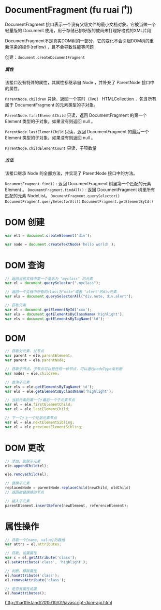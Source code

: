 # DocumentFragment (fu ruai 门)
DocumentFragment 接口表示一个没有父级文件的最小文档对象。它被当做一个轻量版的 Document 使用，用于存储已排好版的或尚未打理好格式的XML片段

DocumentFragment不是真实DOM树的一部分，它的变化不会引起DOM树的重新渲染的操作(reflow) ，且不会导致性能等问题

创建：`document.createDocumentFragment `

##### 属性
该接口没有特殊的属性，其属性都继承自 Node ，并补充了 ParentNode 接口中的属性。

`ParentNode.children` 只读，返回一个实时（live） HTMLCollection ，包含所有属于 DocumentFragment  的元素类型的子对象。

`ParentNode.firstElementChild` 只读，返回 DocumentFragment 的第一个 Element 类型的子对象，如果没有则返回 null 。

`ParentNode.lastElementChild` 只读，返回 DocumentFragment 的最后一个 Element 类型的子对象，如果没有则返回 null 。

`ParentNode.childElementCount` 只读，子项数量

##### 方法

该接口继承 Node 的全部方法，并实现了 ParentNode 接口中的方法。

`DocumentFragment.find()` : 返回 DocumentFragment 树里第一个匹配的元素 Element 。
`DocumentFragment.findAll()` : 返回 DocumentFragment 树里所有匹配的元素  NodeList。
`DocumentFragment.querySelector()`
`DocumentFragment.querySelectorAll()`
`DocumentFragment.getElementById()`

# DOM 创建

``` js
var el1 = document.createElement('div');

var node = document.createTextNode('hello world!');
```

# DOM 查询

``` js
// 返回当前文档中第一个类名为 "myclass" 的元素
var el = document.querySelector(".myclass");

// 返回一个文档中所有的class为"note"或者 "alert"的div元素
var els = document.querySelectorAll("div.note, div.alert");

// 获取元素
var el = document.getElementById('xxx');
var els = document.getElementsByClassName('highlight');
var els = document.getElementsByTagName('td');
```

# DOM 

``` js
// 获取父元素、父节点
var parent = ele.parentElement;
var parent = ele.parentNode;

// 获取子节点，子节点可以是任何一种节点，可以通过nodeType来判断
var nodes = ele.children;    

// 查询子元素
var els = ele.getElementsByTagName('td');
var els = ele.getElementsByClassName('highlight');

// 当前元素的第一个/最后一个子元素节点
var el = ele.firstElementChild;
var el = ele.lastElementChild;

// 下一个/上一个兄弟元素节点
var el = ele.nextElementSibling;
var el = ele.previousElementSibling;
```

# DOM 更改

``` js
// 添加、删除子元素
ele.appendChild(el);

ele.removeChild(el);

// 替换子元素
replacedNode = parentNode.replaceChild(newChild, oldChild)
// 返回被替换掉的节点

// 插入子元素
parentElement.insertBefore(newElement, referenceElement);
```

# 属性操作

``` js
// 获取一个{name, value}的数组
var attrs = el.attributes;

// 获取、设置属性
var c = el.getAttribute('class');
el.setAttribute('class', 'highlight');

// 判断、移除属性
el.hasAttribute('class');
el.removeAttribute('class');

// 是否有属性设置
el.hasAttributes();  
```


http://harttle.land/2015/10/01/javascript-dom-api.html